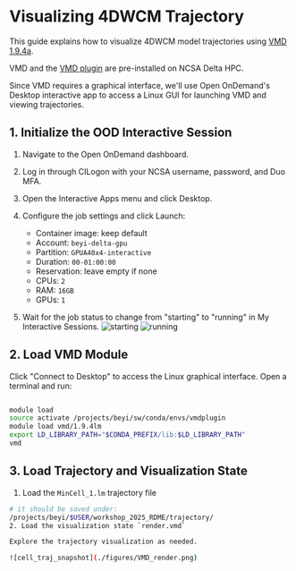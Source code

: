 # Visualizing 4DWCM Trajectory

This guide explains how to visualize 4DWCM model trajectories using [VMD 1.9.4a](https://www.ks.uiuc.edu/Development/Download/download.cgi?PackageName=VMD).

VMD and the [VMD plugin](https://github.com/Luthey-Schulten-Lab/LMVMDPlugin) are pre-installed on NCSA Delta HPC.

Since VMD requires a graphical interface, we'll use Open OnDemand's Desktop interactive app to access a Linux GUI for launching VMD and viewing trajectories.

## 1. Initialize the OOD Interactive Session
1. Navigate to the Open OnDemand dashboard.

2. Log in through CILogon with your NCSA username, password, and Duo MFA.

3. Open the Interactive Apps menu and click Desktop.

4. Configure the job settings and click Launch:
   - Container image: keep default
   - Account: `beyi-delta-gpu`
   - Partition: `GPUA40x4-interactive`
   - Duration: `00-01:00:00`
   - Reservation: leave empty if none
   - CPUs: `2`
   - RAM: `16GB`
   - GPUs: `1`

5. Wait for the job status to change from "starting" to "running" in My Interactive Sessions. 
![starting](https://docs.ncsa.illinois.edu/systems/delta/en/latest/_images/desktop-starting.png)
![running](https://docs.ncsa.illinois.edu/systems/delta/en/latest/_images/desktop-connect.png)
## 2. Load VMD Module
Click "Connect to Desktop" to access the Linux graphical interface. Open a terminal and run:

```bash

module load 
source activate /projects/beyi/sw/conda/envs/vmdplugin
module load vmd/1.9.4lm
export LD_LIBRARY_PATH="$CONDA_PREFIX/lib:$LD_LIBRARY_PATH"
vmd
```

## 3. Load Trajectory and Visualization State

1. Load the `MinCell_1.lm` trajectory file
```bash
# it should be saved under: 
/projects/beyi/$USER/workshop_2025_RDME/trajectory/
2. Load the visualization state `render.vmd`

Explore the trajectory visualization as needed. 

![cell_traj_snapshot](./figures/VMD_render.png)